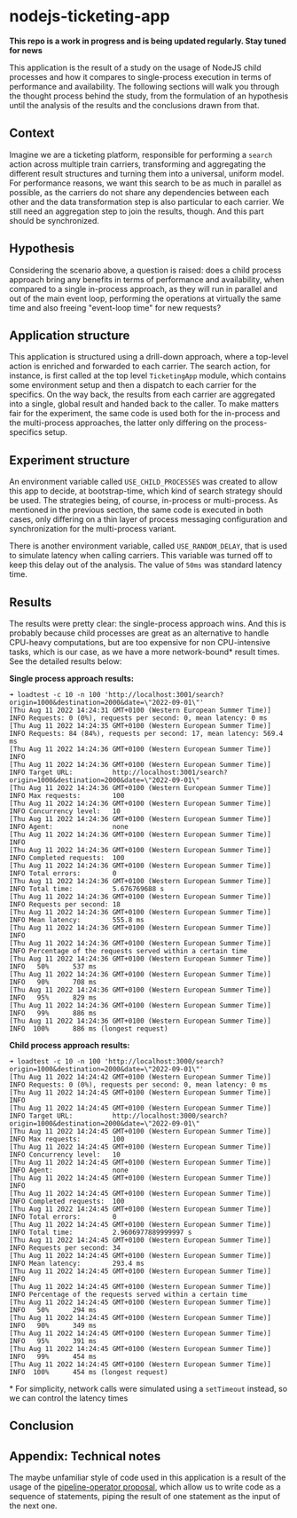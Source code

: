 # nodejs-ticketing-app

**This repo is a work in progress and is being updated regularly. Stay tuned for news**

This application is the result of a study on the usage of NodeJS child processes and how it compares to single-process execution in terms of performance and availability. The following sections will walk you through the thought process behind the study, from the formulation of an hypothesis until the analysis of the results and the conclusions drawn from that.

## Context

Imagine we are a ticketing platform, responsible for performing a `search` action across multiple train carriers, transforming and aggregating the different result structures and turning them into a universal, uniform model. For performance reasons, we want this search to be as much in parallel as possible, as the carriers do not share any dependencies between each other and the data transformation step is also particular to each carrier. We still need an aggregation step to join the results, though. And this part should be synchronized.

## Hypothesis

Considering the scenario above, a question is raised: does a child process approach bring any benefits in terms of performance and availability, when compared to a single in-process approach, as they will run in parallel and out of the main event loop, performing the operations at virtually the same time and also freeing "event-loop time" for new requests?

## Application structure

This application is structured using a drill-down approach, where a top-level action is enriched and forwarded to each carrier. The search action, for instance, is first called at the top level `TicketingApp` module, which contains some environment setup and then a dispatch to each carrier for the specifics. On the way back, the results from each carrier are aggregated into a single, global result and handed back to the caller. To make matters fair for the experiment, the same code is used both for the in-process and the multi-process approaches, the latter only differing on the process-specifics setup.

## Experiment structure

An environment variable called `USE_CHILD_PROCESSES` was created to allow this app to decide, at bootstrap-time, which kind of search strategy should be used. The strategies being, of course, in-process or multi-process. As mentioned in the previous section, the same code is executed in both cases, only differing on a thin layer of process messaging configuration and synchronization for the multi-process variant.

There is another environment variable, called `USE_RANDOM_DELAY`, that is used to simulate latency when calling carriers. This variable was turned off to keep this delay out of the analysis. The value of `50ms` was standard latency time.

## Results

The results were pretty clear: the single-process approach wins. And this is probably because child processes are great as an alternative to handle CPU-heavy computations, but are too expensive for non CPU-intensive tasks, which is our case, as we have a more network-bound\* result times. See the detailed results below:

**Single process approach results:**

```
➜ loadtest -c 10 -n 100 'http://localhost:3001/search?origin=1000&destination=2000&date=\"2022-09-01\"'
[Thu Aug 11 2022 14:24:31 GMT+0100 (Western European Summer Time)] INFO Requests: 0 (0%), requests per second: 0, mean latency: 0 ms
[Thu Aug 11 2022 14:24:35 GMT+0100 (Western European Summer Time)] INFO Requests: 84 (84%), requests per second: 17, mean latency: 569.4 ms
[Thu Aug 11 2022 14:24:36 GMT+0100 (Western European Summer Time)] INFO
[Thu Aug 11 2022 14:24:36 GMT+0100 (Western European Summer Time)] INFO Target URL:          http://localhost:3001/search?origin=1000&destination=2000&date=\"2022-09-01\"
[Thu Aug 11 2022 14:24:36 GMT+0100 (Western European Summer Time)] INFO Max requests:        100
[Thu Aug 11 2022 14:24:36 GMT+0100 (Western European Summer Time)] INFO Concurrency level:   10
[Thu Aug 11 2022 14:24:36 GMT+0100 (Western European Summer Time)] INFO Agent:               none
[Thu Aug 11 2022 14:24:36 GMT+0100 (Western European Summer Time)] INFO
[Thu Aug 11 2022 14:24:36 GMT+0100 (Western European Summer Time)] INFO Completed requests:  100
[Thu Aug 11 2022 14:24:36 GMT+0100 (Western European Summer Time)] INFO Total errors:        0
[Thu Aug 11 2022 14:24:36 GMT+0100 (Western European Summer Time)] INFO Total time:          5.676769688 s
[Thu Aug 11 2022 14:24:36 GMT+0100 (Western European Summer Time)] INFO Requests per second: 18
[Thu Aug 11 2022 14:24:36 GMT+0100 (Western European Summer Time)] INFO Mean latency:        555.8 ms
[Thu Aug 11 2022 14:24:36 GMT+0100 (Western European Summer Time)] INFO
[Thu Aug 11 2022 14:24:36 GMT+0100 (Western European Summer Time)] INFO Percentage of the requests served within a certain time
[Thu Aug 11 2022 14:24:36 GMT+0100 (Western European Summer Time)] INFO   50%      537 ms
[Thu Aug 11 2022 14:24:36 GMT+0100 (Western European Summer Time)] INFO   90%      708 ms
[Thu Aug 11 2022 14:24:36 GMT+0100 (Western European Summer Time)] INFO   95%      829 ms
[Thu Aug 11 2022 14:24:36 GMT+0100 (Western European Summer Time)] INFO   99%      886 ms
[Thu Aug 11 2022 14:24:36 GMT+0100 (Western European Summer Time)] INFO  100%      886 ms (longest request)
```

**Child process approach results:**

```
➜ loadtest -c 10 -n 100 'http://localhost:3000/search?origin=1000&destination=2000&date=\"2022-09-01\"'
[Thu Aug 11 2022 14:24:42 GMT+0100 (Western European Summer Time)] INFO Requests: 0 (0%), requests per second: 0, mean latency: 0 ms
[Thu Aug 11 2022 14:24:45 GMT+0100 (Western European Summer Time)] INFO
[Thu Aug 11 2022 14:24:45 GMT+0100 (Western European Summer Time)] INFO Target URL:          http://localhost:3000/search?origin=1000&destination=2000&date=\"2022-09-01\"
[Thu Aug 11 2022 14:24:45 GMT+0100 (Western European Summer Time)] INFO Max requests:        100
[Thu Aug 11 2022 14:24:45 GMT+0100 (Western European Summer Time)] INFO Concurrency level:   10
[Thu Aug 11 2022 14:24:45 GMT+0100 (Western European Summer Time)] INFO Agent:               none
[Thu Aug 11 2022 14:24:45 GMT+0100 (Western European Summer Time)] INFO
[Thu Aug 11 2022 14:24:45 GMT+0100 (Western European Summer Time)] INFO Completed requests:  100
[Thu Aug 11 2022 14:24:45 GMT+0100 (Western European Summer Time)] INFO Total errors:        0
[Thu Aug 11 2022 14:24:45 GMT+0100 (Western European Summer Time)] INFO Total time:          2.9606977889999997 s
[Thu Aug 11 2022 14:24:45 GMT+0100 (Western European Summer Time)] INFO Requests per second: 34
[Thu Aug 11 2022 14:24:45 GMT+0100 (Western European Summer Time)] INFO Mean latency:        293.4 ms
[Thu Aug 11 2022 14:24:45 GMT+0100 (Western European Summer Time)] INFO
[Thu Aug 11 2022 14:24:45 GMT+0100 (Western European Summer Time)] INFO Percentage of the requests served within a certain time
[Thu Aug 11 2022 14:24:45 GMT+0100 (Western European Summer Time)] INFO   50%      294 ms
[Thu Aug 11 2022 14:24:45 GMT+0100 (Western European Summer Time)] INFO   90%      349 ms
[Thu Aug 11 2022 14:24:45 GMT+0100 (Western European Summer Time)] INFO   95%      391 ms
[Thu Aug 11 2022 14:24:45 GMT+0100 (Western European Summer Time)] INFO   99%      454 ms
[Thu Aug 11 2022 14:24:45 GMT+0100 (Western European Summer Time)] INFO  100%      454 ms (longest request)
```

\* For simplicity, network calls were simulated using a `setTimeout` instead, so we can control the latency times

## Conclusion

## Appendix: Technical notes

The maybe unfamiliar style of code used in this application is a result of the usage of the [pipeline-operator proposal](https://github.com/tc39/proposal-pipeline-operator), which allow us to write code as a sequence of statements, piping the result of one statement as the input of the next one.
